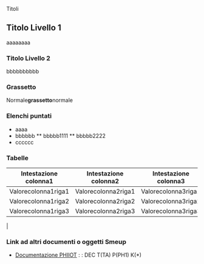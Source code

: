 Titoli

## Titolo Livello 1

aaaaaaaa

### Titolo Livello 2

bbbbbbbbbb

### Grassetto

Normale**grassetto**normale

### Elenchi puntati

* aaaa
* bbbbbb
** bbbbb1111
** bbbbb2222
* cccccc

### Tabelle


| Intestazione colonna1|Intestazione colonna2|Intestazione colonna3 |
| ---|----|----|
| Valorecolonna1riga1|Valorecolonna2riga1|Valorecolonna3riga1 |
| Valorecolonna1riga2|Valorecolonna2riga2|Valorecolonna3riga2 |
| Valorecolonna1riga3|Valorecolonna2riga3|Valorecolonna3riga3 |
| 


### Link ad altri documenti o oggetti Smeup

- [Documentazione PHIIOT](Sorgenti/MB/DOC/PHIIOT)
 :  : DEC T(TA) P(PH1) K(*)


